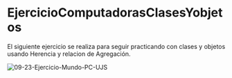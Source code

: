# EjercicioComputadorasClasesYobjetos
<p>El siguiente ejercicio se realiza para seguir practicando con clases y objetos usando Herencia y relacion de Agregación.</p>
<img src="https://i.ibb.co/ZJqBNmP/09-23-Ejercicio-Mundo-PC-UJS.png" alt="09-23-Ejercicio-Mundo-PC-UJS" >
